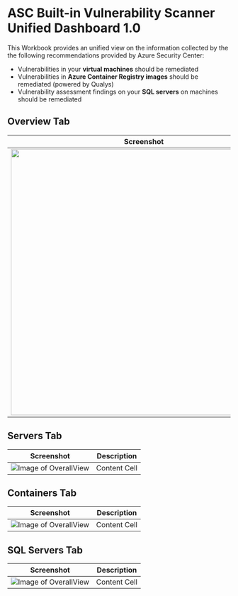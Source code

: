 # ASC Built-in Vulnerability Scanner Unified Dashboard 1.0
This Workbook provides an unified view on the information collected by the the following recommendations provided by Azure Security Center:
- Vulnerabilities in your **virtual machines** should be remediated
- Vulnerabilities in **Azure Container Registry images** should be remediated (powered by Qualys)
- Vulnerability assessment findings on your **SQL servers** on machines should be remediated
## Overview Tab
| Screenshot | Description |
| --- | --- |
| <img src="https://github.com/carlosfar/public/blob/master/Azure%20Security%20Center/ASCQualysWorkbook/Screenshot_Overview.png?raw=true" width="600"> | content cell | 
## Servers Tab
| Screenshot | Description |
| --- | --- |
| ![Image of OverallView](https://github.com/carlosfar/public/blob/master/Azure%20Security%20Center/ASCQualysWorkbook/Screenshot_Overview.png?raw=true) | Content Cell  |
## Containers Tab
| Screenshot | Description |
| --- | --- |
| ![Image of OverallView](https://github.com/carlosfar/public/blob/master/Azure%20Security%20Center/ASCQualysWorkbook/Screenshot_Overview.png?raw=true) | Content Cell  |
## SQL Servers Tab
| Screenshot | Description |
| --- | --- |
| ![Image of OverallView](https://github.com/carlosfar/public/blob/master/Azure%20Security%20Center/ASCQualysWorkbook/Screenshot_Overview.png?raw=true) | Content Cell  |
